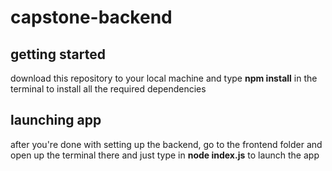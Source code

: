 # capstone-backend

## getting started
download this repository to your local machine and type <b>npm install</b> in the terminal to install all the required dependencies

## launching app
after you're done with setting up the backend, go to the frontend folder and open up the terminal there and just type in <b>node index.js</b> to launch the app
